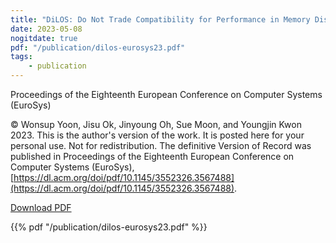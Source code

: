 ```yaml
---
title: "DiLOS: Do Not Trade Compatibility for Performance in Memory Disaggregation"
date: 2023-05-08
nogitdate: true
pdf: "/publication/dilos-eurosys23.pdf"
tags:
    - publication
---
```


Proceedings of the Eighteenth European Conference on Computer Systems (EuroSys)

© Wonsup Yoon, Jisu Ok, Jinyoung Oh, Sue Moon, and Youngjin Kwon 2023. This is the author's version of the work. It is posted here for your personal use. Not for redistribution. The definitive Version of Record was published in Proceedings of the Eighteenth European Conference on Computer Systems (EuroSys), [https://dl.acm.org/doi/pdf/10.1145/3552326.3567488](https://dl.acm.org/doi/pdf/10.1145/3552326.3567488).

[Download PDF](/publication/dilos-eurosys23.pdf)

{{% pdf "/publication/dilos-eurosys23.pdf" %}}
